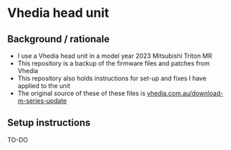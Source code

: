 # Vhedia head unit

## Background / rationale

 - I use a Vhedia head unit in a model year 2023 Mitsubishi Triton MR
 - This repository is a backup of the firmware files and patches from Vhedia
 - This repository also holds instructions for set-up and fixes I have applied to the unit
 - The original source of these of these files is [vhedia.com.au/download-m-series-update](https://vhedia.com.au/download-m-series-update/)

## Setup instructions

TO-DO
